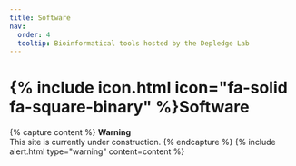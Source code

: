 ```yaml
---
title: Software
nav:
  order: 4
  tooltip: Bioinformatical tools hosted by the Depledge Lab
---
```


# {% include icon.html icon="fa-solid fa-square-binary" %}Software

{% capture content %}
**Warning**<br>
This site is currently under construction.
{% endcapture %}
{% include alert.html type="warning" content=content %}